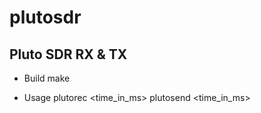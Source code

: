 # plutosdr
Pluto SDR RX &amp; TX
------


* Build
make


* Usage
plutorec <iqfile> <frequency> <sampling> <gain> <time_in_ms>
plutosend <iqfile> <frequency> <sampling> <gain> <time_in_ms>



